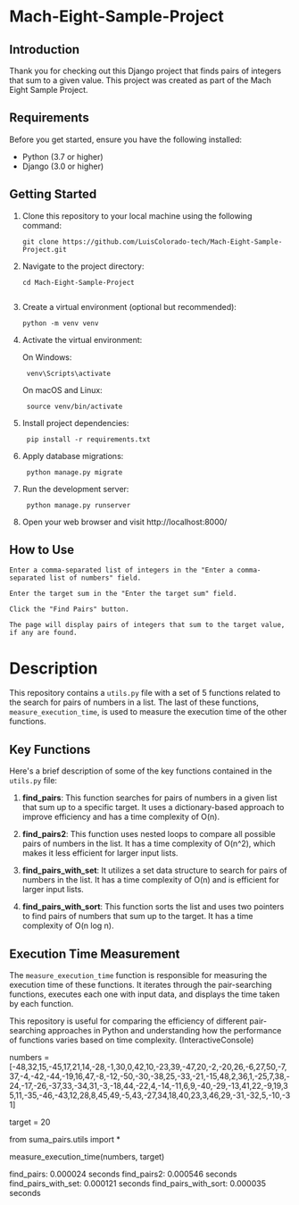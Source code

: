 # Mach-Eight-Sample-Project


## Introduction

Thank you for checking out this Django project that finds pairs of integers that sum to a given value. This project was created as part of the Mach Eight Sample Project.

## Requirements

Before you get started, ensure you have the following installed:

- Python (3.7 or higher)
- Django (3.0 or higher)

## Getting Started

1. Clone this repository to your local machine using the following command:

   ```shell
   git clone https://github.com/LuisColorado-tech/Mach-Eight-Sample-Project.git

2. Navigate to the project directory:

    ```shell
    cd Mach-Eight-Sample-Project


3. Create a virtual environment (optional but recommended):
    ```shell
    python -m venv venv
    
4. Activate the virtual environment:

    On Windows:


        venv\Scripts\activate
    
    On macOS and Linux:

        source venv/bin/activate

5. Install project dependencies:

        pip install -r requirements.txt

6. Apply database migrations:

        python manage.py migrate

7. Run the development server:

        python manage.py runserver

8. Open your web browser and visit http://localhost:8000/

## How to Use
    Enter a comma-separated list of integers in the "Enter a comma-separated list of numbers" field.

    Enter the target sum in the "Enter the target sum" field.

    Click the "Find Pairs" button.

    The page will display pairs of integers that sum to the target value, if any are found.

# Description

This repository contains a `utils.py` file with a set of 5 functions related to the search for pairs of numbers in a list. The last of these functions, `measure_execution_time`, is used to measure the execution time of the other functions.

## Key Functions

Here's a brief description of some of the key functions contained in the `utils.py` file:

1. **find_pairs**: This function searches for pairs of numbers in a given list that sum up to a specific target. It uses a dictionary-based approach to improve efficiency and has a time complexity of O(n).

2. **find_pairs2**: This function uses nested loops to compare all possible pairs of numbers in the list. It has a time complexity of O(n^2), which makes it less efficient for larger input lists.

3. **find_pairs_with_set**: It utilizes a set data structure to search for pairs of numbers in the list. It has a time complexity of O(n) and is efficient for larger input lists.

4. **find_pairs_with_sort**: This function sorts the list and uses two pointers to find pairs of numbers that sum up to the target. It has a time complexity of O(n log n).

## Execution Time Measurement

The `measure_execution_time` function is responsible for measuring the execution time of these functions. It iterates through the pair-searching functions, executes each one with input data, and displays the time taken by each function.

This repository is useful for comparing the efficiency of different pair-searching approaches in Python and understanding how the performance of functions varies based on time complexity.
(InteractiveConsole)

numbers = [-48,32,15,-45,17,21,14,-28,-1,30,0,42,10,-23,39,-47,20,-2,-20,26,-6,27,50,-7,37,-4,-42,-44,-19,16,47,-8,-12,-50,-30,-38,25,-33,-21,-15,48,2,36,1,-25,7,38,-24,-17,-26,-37,33,-34,31,-3,-18,44,-22,4,-14,-11,6,9,-40,-29,-13,41,22,-9,19,35,11,-35,-46,-43,12,28,8,45,49,-5,43,-27,34,18,40,23,3,46,29,-31,-32,5,-10,-31]
  


target = 20


from suma_pairs.utils import *


measure_execution_time(numbers, target)


find_pairs: 0.000024 seconds
find_pairs2: 0.000546 seconds
find_pairs_with_set: 0.000121 seconds
find_pairs_with_sort: 0.000035 seconds



